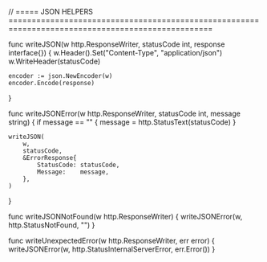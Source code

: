 // ===== JSON HELPERS ==================================================================================================

func writeJSON(w http.ResponseWriter, statusCode int, response interface{}) {
	w.Header().Set("Content-Type", "application/json")
	w.WriteHeader(statusCode)

	encoder := json.NewEncoder(w)
	encoder.Encode(response)
}

func writeJSONError(w http.ResponseWriter, statusCode int, message string) {
	if message == "" {
		message = http.StatusText(statusCode)
	}

	writeJSON(
		w,
		statusCode,
		&ErrorResponse{
			StatusCode: statusCode,
			Message:    message,
		},
	)
}

func writeJSONNotFound(w http.ResponseWriter) {
	writeJSONError(w, http.StatusNotFound, "")
}

func writeUnexpectedError(w http.ResponseWriter, err error) {
	writeJSONError(w, http.StatusInternalServerError, err.Error())
}
